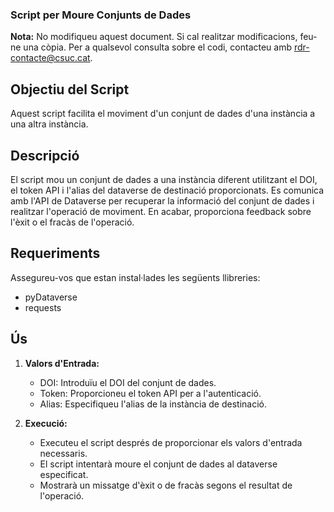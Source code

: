 ### Script per Moure Conjunts de Dades

**Nota:** No modifiqueu aquest document. Si cal realitzar modificacions, feu-ne una còpia. Per a qualsevol consulta sobre el codi, contacteu amb rdr-contacte@csuc.cat.

## Objectiu del Script

Aquest script facilita el moviment d'un conjunt de dades d'una instància a una altra instància.

## Descripció

El script mou un conjunt de dades a una instància diferent utilitzant el DOI, el token API i l'alias del dataverse de destinació proporcionats. Es comunica amb l'API de Dataverse per recuperar la informació del conjunt de dades i realitzar l'operació de moviment. En acabar, proporciona feedback sobre l'èxit o el fracàs de l'operació.

## Requeriments

Assegureu-vos que estan instal·lades les següents llibreries:
- pyDataverse
- requests

## Ús

1. **Valors d'Entrada:**
    - DOI: Introduïu el DOI del conjunt de dades.
    - Token: Proporcioneu el token API per a l'autenticació.
    - Alias: Especifiqueu l'alias de la instància de destinació.

2. **Execució:**
    - Executeu el script després de proporcionar els valors d'entrada necessaris.
    - El script intentarà moure el conjunt de dades al dataverse especificat.
    - Mostrarà un missatge d'èxit o de fracàs segons el resultat de l'operació.

